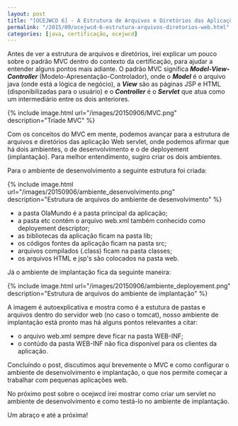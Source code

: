 ```yaml
---
layout: post
title: "[OCEJWCD 6] - A Estrutura de Arquivos e Diretórios das Aplicações Web"
permalink: "/2015/09/ocejwcd-6-estrutura-arquivos-diretorios-web.html"
categories: [java, certificação, ocejwcd]
---
```


Antes de ver a estrutura de arquivos e diretórios, irei explicar um pouco sobre o padrão MVC dentro do contexto da certificação, para ajudar a entender alguns pontos mais adiante. O padrão MVC significa **_Model-View-Controller_** (Modelo-Apresentação-Controlador), onde o **_Model_** é o arquivo java (onde está a lógica de negócio), a **_View_** são as páginas JSP e HTML (disponibilizadas para o usuário) e o **_Controller_** é o **_Servlet_** que atua como um intermediário entre os dois anteriores.

{% include image.html url="/images/20150906/MVC.png" description="Tríade MVC" %}

Com os conceitos do MVC em mente, podemos avançar para a estrutura de arquivos e diretórios das aplicação Web servlet, onde podemos afirmar que há dois ambientes, o de desenvolvimento e o de deployement (implantação). Para melhor entendimento, sugiro criar os dois ambientes.

Para o ambiente de desenvolvimento a seguinte estrutura foi criada:

{% include image.html url="/images/20150906/ambiente_desenvolvimento.png" description="Estrutura de arquivos do ambiente de desenvolvimento" %}

* a pasta OlaMundo é a pasta principal da aplicação;
* a pasta etc contém o arquivo web.xml também conhecido como deployement descriptor;
* as bibliotecas da aplicação ficam na pasta lib;
* os códigos fontes da aplicação ficam na pasta src;
* arquivos compilados (.class) ficam na pasta classes;
* os arquivos HTML e jsp's são colocados na pasta web.

Já o ambiente de implantação fica da seguinte maneira:

{% include image.html url="/images/20150906/ambiente_deployement.png" description="Estrutura de arquivos do ambiente de implantação" %}

A imagem é autoexplicativa e mostra como é a estutura de pastas e arquivos dentro do servidor web (no caso o tomcat), nosso ambiente de implantação está pronto mas há alguns pontos relevantes a citar:

* o arquivo web.xml sempre deve ficar na pasta WEB-INF;
* o contúdo da pasta WEB-INF não fica disponível para os clientes da aplicação.

Concluíndo o post, discutimos aqui brevemente o MVC e como configurar o ambiente de desenvolvimento e implantação, o que nos permite começar a trabalhar com pequenas aplicações web.

No próximo post sobre o ocejwcd irei mostrar como criar um servlet no ambiente de desenvolvimento e como testá-lo no ambiente de implantação.

Um abraço e até a próxima!
